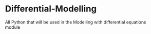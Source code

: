 # Differential-Modelling
All Python that will be used in the Modelling with differential equations module
